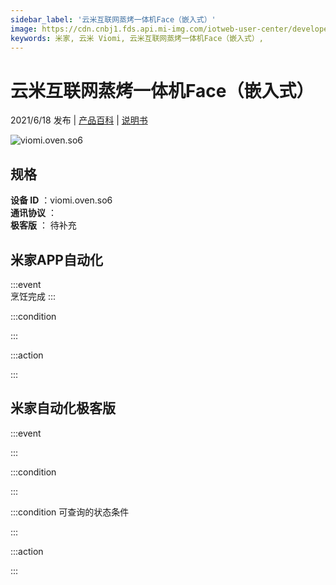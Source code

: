 ```yaml
---
sidebar_label: '云米互联网蒸烤一体机Face（嵌入式）'
image: https://cdn.cnbj1.fds.api.mi-img.com/iotweb-user-center/developer_1679048995989jjenqUbb.png?GalaxyAccessKeyId=AKVGLQWBOVIRQ3XLEW&Expires=9223372036854775807&Signature=2ZwW3pJXmSIEJklJ/Xu5cNjDz6U=
keywords: 米家, 云米 Viomi, 云米互联网蒸烤一体机Face（嵌入式）, 
---
```

# 云米互联网蒸烤一体机Face（嵌入式）

2021/6/18 发布 | [产品百科](https://home.mi.com/webapp/content/baike/product/index.html?model=viomi.oven.so6/) | [说明书](https://home.mi.com/views/introduction.html?model=viomi.oven.so6&region=cn)

![viomi.oven.so6](https://cdn.cnbj1.fds.api.mi-img.com/iotweb-user-center/developer_1679048995989jjenqUbb.png?GalaxyAccessKeyId=AKVGLQWBOVIRQ3XLEW&Expires=9223372036854775807&Signature=2ZwW3pJXmSIEJklJ/Xu5cNjDz6U=)

## 规格  
> 
**设备 ID** ：viomi.oven.so6  
**通讯协议** ：  
**极客版**  ： 待补充 


## 米家APP自动化  

:::event  
烹饪完成
:::

:::condition  

:::

:::action   

:::

## 米家自动化极客版  

:::event  

:::

:::condition  

:::

:::condition 可查询的状态条件  

:::

:::action  

:::

        
